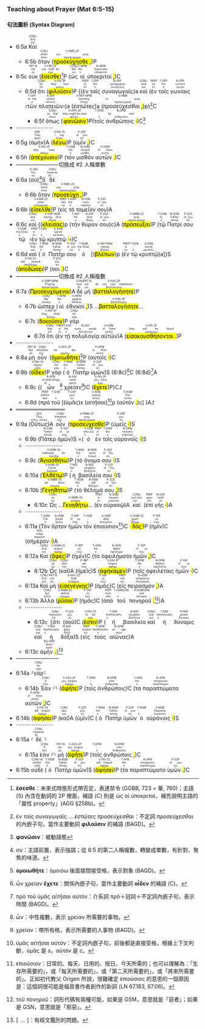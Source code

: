 ### Teaching about Prayer (Mat 6:5-15)


#### 句法圖析 (Syntax Diagram)

- 6:5a <RUBY><ruby><ruby>Καὶ<rt>καί</rt></ruby><rt>And</rt></ruby><rt>CONJ</rt></RUBY> 
	- 6:5b <RUBY><ruby><ruby>ὅταν<rt>ὅταν</rt></ruby><rt>when</rt></ruby><rt>CONJ</rt></RUBY> (<RUBY><ruby><ruby><mark class='verb'>προσεύχησθε <mark class='punctuation'>,</mark></mark><rt>προσεύχομαι</rt></ruby><rt>you pray</rt></ruby><rt>V-PMS-2P</rt></RUBY>)P 
- 6:5c <RUBY><ruby><ruby>οὐκ<rt>οὐ</rt></ruby><rt>not</rt></ruby><rt>PRT-N</rt></RUBY> (<RUBY><ruby><ruby><mark class='verb'>ἔσεσθε</mark><rt>εἰμί</rt></ruby><rt>you shall be</rt></ruby><rt>V-FMI-2P</rt></RUBY>)[^1]P (<RUBY><ruby><ruby>ὡς<rt>ὡς</rt></ruby><rt>like</rt></ruby><rt>CONJ</rt></RUBY> <RUBY><ruby><ruby>οἱ<rt>ὁ</rt></ruby><rt>the</rt></ruby><rt>T-NPM</rt></RUBY> <RUBY><ruby><ruby>ὑποκριταί <mark class='punctuation'>,</mark><rt>ὑποκριτής</rt></ruby><rt>hypocrites</rt></ruby><rt>N-NPM</rt></RUBY>)C
	- 6:5d <RUBY><ruby><ruby>ὅτι<rt>ὅτι</rt></ruby><rt>for</rt></ruby><rt>CONJ</rt></RUBY> (<RUBY><ruby><ruby><mark class='verb'>φιλοῦσιν</mark><rt>φιλέω</rt></ruby><rt>they love</rt></ruby><rt>V-PAI-3P</rt></RUBY>)P {(<RUBY><ruby><ruby>ἐν<rt>ἐν</rt></ruby><rt>in</rt></ruby><rt>PREP</rt></RUBY> <RUBY><ruby><ruby>ταῖς<rt>ὁ</rt></ruby><rt>the</rt></ruby><rt>T-DPF</rt></RUBY> <RUBY><ruby><ruby>συναγωγαῖς<rt>συναγωγή</rt></ruby><rt>synagogues</rt></ruby><rt>N-DPF</rt></RUBY>)a <RUBY><ruby><ruby>καὶ<rt>καί</rt></ruby><rt>and</rt></ruby><rt>CONJ</rt></RUBY> (<RUBY><ruby><ruby>ἐν<rt>ἐν</rt></ruby><rt>on</rt></ruby><rt>PREP</rt></RUBY> <RUBY><ruby><ruby>ταῖς<rt>ὁ</rt></ruby><rt>the</rt></ruby><rt>T-DPF</rt></RUBY> <RUBY><ruby><ruby>γωνίαις<rt>γωνία</rt></ruby><rt>corners</rt></ruby><rt>N-DPF</rt></RUBY> ‹<RUBY><ruby><ruby>τῶν<rt>ὁ</rt></ruby><rt>of the</rt></ruby><rt>T-GPF</rt></RUBY> <RUBY><ruby><ruby>πλατειῶν<rt>πλατύς</rt></ruby><rt>streets</rt></ruby><rt>A-GPF</rt></RUBY>›)a (<RUBY><ruby><ruby><em><em>ἑστῶτες</em></em><rt>ἵστημι</rt></ruby><rt>standing</rt></ruby><rt>V-RAP-NPM</rt></RUBY>)a (<RUBY><ruby><ruby><em>προσεύχεσθαι <mark class='punctuation'>,</mark></em><rt>προσεύχομαι</rt></ruby><rt>to pray</rt></ruby><rt>V-PMN</rt></RUBY>)p}[^2]C
		- 6:5f <RUBY><ruby><ruby>ὅπως<rt>ὅπως</rt></ruby><rt>so that</rt></ruby><rt>CONJ</rt></RUBY> (<RUBY><ruby><ruby><mark class='verb'>φανῶσιν</mark><rt>φαίνω</rt></ruby><rt>they might be seen</rt></ruby><rt>V-APS-3P</rt></RUBY>)P(<RUBY><ruby><ruby>τοῖς<rt>ὁ</rt></ruby><rt>-</rt></ruby><rt>T-DPM</rt></RUBY> <RUBY><ruby><ruby>ἀνθρώποις <mark class='punctuation'>·</mark><rt>ἄνθρωπος</rt></ruby><rt>by men</rt></ruby><rt>N-DPM</rt></RUBY>)C[^3]
- ⋯⋯⋯⋯⋯⋯⋯
- 6:5g (<RUBY><ruby><ruby>ἀμὴν<rt>ἀμήν</rt></ruby><rt>Truly</rt></ruby><rt>HEB</rt></RUBY>)A (<RUBY><ruby><ruby><mark class='verb'>λέγω</mark><rt>λέγω</rt></ruby><rt>I say</rt></ruby><rt>V-PAI-1S</rt></RUBY>)P (<RUBY><ruby><ruby>ὑμῖν <mark class='punctuation'>,</mark><rt>σύ</rt></ruby><rt>to you</rt></ruby><rt>P-2DP</rt></RUBY>)C 
- 6:5h (<RUBY><ruby><ruby><mark class='verb'>ἀπέχουσιν</mark><rt>ἀπέχω</rt></ruby><rt>they have</rt></ruby><rt>V-PAI-3P</rt></RUBY>)P (<RUBY><ruby><ruby>τὸν<rt>ὁ</rt></ruby><rt>the</rt></ruby><rt>T-ASM</rt></RUBY> <RUBY><ruby><ruby>μισθὸν<rt>μισθός</rt></ruby><rt>reward</rt></ruby><rt>N-ASM</rt></RUBY> <RUBY><ruby><ruby>αὐτῶν <mark class='punctuation'>.</mark><rt>αὐτός</rt></ruby><rt>of them</rt></ruby><rt>P-GPM</rt></RUBY>)C 
- ————————切換成 #2 人稱單數
- 6:6a  (<RUBY><ruby><ruby>σὺ<rt>σύ</rt></ruby><rt>You</rt></ruby><rt>P-2NS</rt></RUBY>)[^4]S <RUBY><ruby><ruby>δὲ<rt>δέ</rt></ruby><rt>however</rt></ruby><rt>CONJ</rt></RUBY>
	- 6:6b <RUBY><ruby><ruby>ὅταν<rt>ὅταν</rt></ruby><rt>when</rt></ruby><rt>CONJ</rt></RUBY> (<RUBY><ruby><ruby><mark class='verb'>προσεύχῃ <mark class='punctuation'>,</mark></mark><rt>προσεύχομαι</rt></ruby><rt>you pray</rt></ruby><rt>V-PMS-2S</rt></RUBY>)P 
- 6:6b (<RUBY><ruby><ruby><mark class='verb'>εἴσελθε</mark><rt>εἰσέρχομαι</rt></ruby><rt>enter</rt></ruby><rt>V-AAM-2S</rt></RUBY>)P (<RUBY><ruby><ruby>εἰς<rt>εἰς</rt></ruby><rt>into</rt></ruby><rt>PREP</rt></RUBY> <RUBY><ruby><ruby>τὸ<rt>ὁ</rt></ruby><rt>the</rt></ruby><rt>T-ASN</rt></RUBY> <RUBY><ruby><ruby>ταμεῖόν<rt>ταμεῖον</rt></ruby><rt>room</rt></ruby><rt>N-ASN</rt></RUBY> <RUBY><ruby><ruby>σου<rt>σύ</rt></ruby><rt>of you</rt></ruby><rt>P-2GS</rt></RUBY>)A
- 6:6c <RUBY><ruby><ruby>καὶ<rt>καί</rt></ruby><rt>and</rt></ruby><rt>CONJ</rt></RUBY> {(<RUBY><ruby><ruby><mark class='ptc'>κλείσας</mark><rt>κλείω</rt></ruby><rt>having shut</rt></ruby><rt>V-AAP-NSM</rt></RUBY>)p (<RUBY><ruby><ruby>τὴν<rt>ὁ</rt></ruby><rt>the</rt></ruby><rt>T-ASF</rt></RUBY> <RUBY><ruby><ruby>θύραν<rt>θύρα</rt></ruby><rt>door</rt></ruby><rt>N-ASF</rt></RUBY> <RUBY><ruby><ruby>σου<rt>σύ</rt></ruby><rt>of you</rt></ruby><rt>P-2GS</rt></RUBY>)c}A (<RUBY><ruby><ruby><mark class='verb'>πρόσευξαι</mark><rt>προσεύχομαι</rt></ruby><rt>pray</rt></ruby><rt>V-AMM-2S</rt></RUBY>)P (<RUBY><ruby><ruby>τῷ<rt>ὁ</rt></ruby><rt>to</rt></ruby><rt>T-DSM</rt></RUBY> <RUBY><ruby><ruby>Πατρί<rt>πατήρ</rt></ruby><rt>Father</rt></ruby><rt>N-DSM</rt></RUBY> <RUBY><ruby><ruby>σου<rt>σύ</rt></ruby><rt>of you</rt></ruby><rt>P-2GS</rt></RUBY> <RUBY><ruby><ruby>τῷ<rt>ὁ</rt></ruby><rt>the [One]</rt></ruby><rt>T-DSM</rt></RUBY> ‹<RUBY><ruby><ruby>ἐν<rt>ἐν</rt></ruby><rt>in</rt></ruby><rt>PREP</rt></RUBY> <RUBY><ruby><ruby>τῷ<rt>ὁ</rt></ruby><rt>-</rt></ruby><rt>T-DSN</rt></RUBY> <RUBY><ruby><ruby>κρυπτῷ <mark class='punctuation'>·</mark><rt>κρυπτός</rt></ruby><rt>secret</rt></ruby><rt>A-DSN</rt></RUBY>›)C
- 6:6d <RUBY><ruby><ruby>καὶ<rt>καί</rt></ruby><rt>And</rt></ruby><rt>CONJ</rt></RUBY> {<RUBY><ruby><ruby>ὁ<rt>ὁ</rt></ruby><rt>the</rt></ruby><rt>T-NSM</rt></RUBY> <RUBY><ruby><ruby>Πατήρ<rt>πατήρ</rt></ruby><rt>Father</rt></ruby><rt>N-NSM</rt></RUBY> <RUBY><ruby><ruby>σου<rt>σύ</rt></ruby><rt>of you</rt></ruby><rt>P-2GS</rt></RUBY> <RUBY><ruby><ruby>ὁ<rt>ὁ</rt></ruby><rt>the [One]</rt></ruby><rt>T-NSM</rt></RUBY> [(<RUBY><ruby><ruby><mark class='ptc'>βλέπων</mark><rt>βλέπω</rt></ruby><rt>seeing</rt></ruby><rt>V-PAP-NSM</rt></RUBY>)p (<RUBY><ruby><ruby>ἐν<rt>ἐν</rt></ruby><rt>in</rt></ruby><rt>PREP</rt></RUBY> <RUBY><ruby><ruby>τῷ<rt>ὁ</rt></ruby><rt>-</rt></ruby><rt>T-DSN</rt></RUBY> <RUBY><ruby><ruby>κρυπτῷ<rt>κρυπτός</rt></ruby><rt>secret</rt></ruby><rt>A-DSN</rt></RUBY>)a]}S (<RUBY><ruby><ruby><mark class='verb'>ἀποδώσει</mark><rt>ἀποδίδωμι</rt></ruby><rt>will reward</rt></ruby><rt>V-FAI-3S</rt></RUBY>)P (<RUBY><ruby><ruby>σοι <mark class='punctuation'>.</mark><rt>σύ</rt></ruby><rt>you</rt></ruby><rt>P-2DS</rt></RUBY>)C 
- ————————切換成 #2 人稱複數
- 6:7a (<RUBY><ruby><ruby><mark class='ptc'>Προσευχόμενοι</mark><rt>προσεύχομαι</rt></ruby><rt>Praying</rt></ruby><rt>V-PMP-NPM</rt></RUBY>)A <RUBY><ruby><ruby>δὲ<rt>δέ</rt></ruby><rt>now</rt></ruby><rt>CONJ</rt></RUBY> <RUBY><ruby><ruby>μὴ<rt>μή</rt></ruby><rt>not</rt></ruby><rt>PRT-N</rt></RUBY> (<RUBY><ruby><ruby><mark class='verb'>βατταλογήσητε</mark><rt>βαττολογέω</rt></ruby><rt>do use vain repetitions</rt></ruby><rt>V-AAS-2P</rt></RUBY>)P 
	- 6:7b <RUBY><ruby><ruby>ὥσπερ<rt>ὥσπερ</rt></ruby><rt>like</rt></ruby><rt>CONJ</rt></RUBY> (<RUBY><ruby><ruby>οἱ<rt>ὁ</rt></ruby><rt>the</rt></ruby><rt>T-NPM</rt></RUBY> <RUBY><ruby><ruby>ἐθνικοί <mark class='punctuation'>,</mark><rt>ἐθνικός</rt></ruby><rt>pagans</rt></ruby><rt>A-NPM</rt></RUBY>)S ...<RUBY><ruby><ruby><mark class='verb'>βατταλογήσητε</mark><rt>βαττολογέω</rt></ruby></ruby><rt>V-AAS-2P</rt></RUBY>...
	- 6:7c (<RUBY><ruby><ruby><mark class='verb'>δοκοῦσιν</mark><rt>δοκέω</rt></ruby><rt>they think</rt></ruby><rt>V-PAI-3P</rt></RUBY>)P <RUBY><ruby><ruby>γὰρ<rt>γάρ</rt></ruby><rt>for</rt></ruby><rt>CONJ</rt></RUBY> 
		- 6:7d <RUBY><ruby><ruby>ὅτι<rt>ὅτι</rt></ruby><rt>that</rt></ruby><rt>CONJ</rt></RUBY> (<RUBY><ruby><ruby>ἐν<rt>ἐν</rt></ruby><rt>in</rt></ruby><rt>PREP</rt></RUBY> <RUBY><ruby><ruby>τῇ<rt>ὁ</rt></ruby><rt>the</rt></ruby><rt>T-DSF</rt></RUBY> <RUBY><ruby><ruby>πολυλογίᾳ<rt>πολυλογία</rt></ruby><rt>many words</rt></ruby><rt>N-DSF</rt></RUBY> <RUBY><ruby><ruby>αὐτῶν<rt>αὐτός</rt></ruby><rt>of them</rt></ruby><rt>P-GPM</rt></RUBY>)A (<RUBY><ruby><ruby><mark class='verb'>εἰσακουσθήσονται <mark class='punctuation'>.</mark></mark><rt>εἰσακούω</rt></ruby><rt>they will be heard</rt></ruby><rt>V-FPI-3P</rt></RUBY>)P 
- ⋯⋯⋯⋯⋯⋯⋯
- 6:8a <RUBY><ruby><ruby>μὴ<rt>μή</rt></ruby><rt>Not</rt></ruby><rt>PRT-N</rt></RUBY> <RUBY><ruby><ruby>οὖν<rt>οὖν</rt></ruby><rt>therefore</rt></ruby><rt>CONJ</rt></RUBY> (<RUBY><ruby><ruby><mark class='verb'>ὁμοιωθῆτε</mark><rt>ὁμοιόω</rt></ruby><rt>be like</rt></ruby><rt>V-APS-2P</rt></RUBY>)[^5]P (<RUBY><ruby><ruby>αὐτοῖς <mark class='punctuation'>·</mark><rt>αὐτός</rt></ruby><rt>to them</rt></ruby><rt>P-DPM</rt></RUBY>)C 
- 6:8b (<RUBY><ruby><ruby><mark class='verb'>οἶδεν</mark><rt>οἶδα</rt></ruby><rt>knows</rt></ruby><rt>V-RAI-3S</rt></RUBY>)P <RUBY><ruby><ruby>γὰρ<rt>γάρ</rt></ruby><rt>for</rt></ruby><rt>CONJ</rt></RUBY> (<RUBY><ruby><ruby>ὁ<rt>ὁ</rt></ruby><rt>the</rt></ruby><rt>T-NSM</rt></RUBY> <RUBY><ruby><ruby>Πατὴρ<rt>πατήρ</rt></ruby><rt>Father</rt></ruby><rt>N-NSM</rt></RUBY> <RUBY><ruby><ruby>ὑμῶν<rt>σύ</rt></ruby><rt>of you</rt></ruby><rt>P-2GP</rt></RUBY>)S {6:8c}[^6]C {6:8d}[^7]A
	- 6:8c {(<RUBY><ruby><ruby>ὧν<rt>ὅς</rt></ruby><rt>of what things</rt></ruby><rt>R-GPN</rt></RUBY>[^8] <RUBY><ruby><ruby>χρείαν<rt>χρεία</rt></ruby><rt>need</rt></ruby><rt>N-ASF</rt></RUBY>[^9])C (<RUBY><ruby><ruby><mark class='verb'>ἔχετε</mark><rt>ἔχω</rt></ruby><rt>you have</rt></ruby><rt>V-PAI-2P</rt></RUBY>)P}C⮥
	- 6:8d {<RUBY><ruby><ruby>πρὸ<rt>πρό</rt></ruby><rt>before</rt></ruby><rt>PREP</rt></RUBY> <RUBY><ruby><ruby>τοῦ<rt>ὁ</rt></ruby><rt>-</rt></ruby><rt>T-GSN</rt></RUBY> [(<RUBY><ruby><ruby>ὑμᾶς<rt>σύ</rt></ruby><rt>your</rt></ruby><rt>P-2AP</rt></RUBY>)s (<RUBY><ruby><ruby><em>αἰτῆσαι</em><rt>αἰτέω</rt></ruby><rt>asking</rt></ruby><rt>V-AAN</rt></RUBY>)[^10]p (<RUBY><ruby><ruby>αὐτόν <mark class='punctuation'>.</mark><rt>αὐτός</rt></ruby><rt>Him</rt></ruby><rt>P-ASM</rt></RUBY>)c] }A⮥
- ═════════════
- 6:9a (<RUBY><ruby><ruby>Οὕτως<rt>οὕτω, οὕτως</rt></ruby><rt>Thus</rt></ruby><rt>ADV</rt></RUBY>)A <RUBY><ruby><ruby>οὖν<rt>οὖν</rt></ruby><rt>therefore</rt></ruby><rt>CONJ</rt></RUBY> (<RUBY><ruby><ruby><mark class='verb'>προσεύχεσθε</mark><rt>προσεύχομαι</rt></ruby><rt>pray</rt></ruby><rt>V-PMM-2P</rt></RUBY>)P (<RUBY><ruby><ruby>ὑμεῖς <mark class='punctuation'>·</mark><rt>σύ</rt></ruby><rt>you</rt></ruby><rt>P-2NP</rt></RUBY>)S
	- 6:9b (<RUBY><ruby><ruby>Πάτερ<rt>πατήρ</rt></ruby><rt>Father</rt></ruby><rt>N-VSM</rt></RUBY> <RUBY><ruby><ruby>ἡμῶν<rt>ἐγώ</rt></ruby><rt>of us</rt></ruby><rt>P-1GP</rt></RUBY>)S =(<RUBY><ruby><ruby>ὁ<rt>ὁ</rt></ruby><rt>who [is]</rt></ruby><rt>T-VSM</rt></RUBY> <RUBY><ruby><ruby>ἐν<rt>ἐν</rt></ruby><rt>in</rt></ruby><rt>PREP</rt></RUBY> <RUBY><ruby><ruby>τοῖς<rt>ὁ</rt></ruby><rt>the</rt></ruby><rt>T-DPM</rt></RUBY> <RUBY><ruby><ruby>οὐρανοῖς <mark class='punctuation'>·</mark><rt>οὐρανός</rt></ruby><rt>heavens</rt></ruby><rt>N-DPM</rt></RUBY>)S 
	- ⋯⋯⋯⋯⋯⋯⋯
	- 6:9c (<RUBY><ruby><ruby><mark class='verb'>Ἁγιασθήτω</mark><rt>ἁγιάζω</rt></ruby><rt>hallowed be</rt></ruby><rt>V-APM-3S</rt></RUBY>)P (<RUBY><ruby><ruby>τὸ<rt>ὁ</rt></ruby><rt>the</rt></ruby><rt>T-NSN</rt></RUBY> <RUBY><ruby><ruby>ὄνομά<rt>ὄνομα</rt></ruby><rt>name</rt></ruby><rt>N-NSN</rt></RUBY> <RUBY><ruby><ruby>σου <mark class='punctuation'>·</mark><rt>σύ</rt></ruby><rt>of You</rt></ruby><rt>P-2GS</rt></RUBY>)S
	- 6:10a (<RUBY><ruby><ruby><mark class='verb'>Ἐλθέτω</mark><rt>ἔρχομαι</rt></ruby><rt>Come</rt></ruby><rt>V-AAM-3S</rt></RUBY>)P (<RUBY><ruby><ruby>ἡ<rt>ὁ</rt></ruby><rt>the</rt></ruby><rt>T-NSF</rt></RUBY> <RUBY><ruby><ruby>βασιλεία<rt>βασιλεία</rt></ruby><rt>kingdom</rt></ruby><rt>N-NSF</rt></RUBY> <RUBY><ruby><ruby>σου <mark class='punctuation'>·</mark><rt>σύ</rt></ruby><rt>of You</rt></ruby><rt>P-2GS</rt></RUBY>)S
	- 6:10b (<RUBY><ruby><ruby><mark class='verb'>Γενηθήτω</mark><rt>γίνομαι</rt></ruby><rt>be done</rt></ruby><rt>V-AMM-3S</rt></RUBY>)P (<RUBY><ruby><ruby>τὸ<rt>ὁ</rt></ruby><rt>the</rt></ruby><rt>T-NSN</rt></RUBY> <RUBY><ruby><ruby>θέλημά<rt>θέλημα</rt></ruby><rt>will</rt></ruby><rt>N-NSN</rt></RUBY> <RUBY><ruby><ruby>σου <mark class='punctuation'>,</mark><rt>σύ</rt></ruby><rt>of You</rt></ruby><rt>P-2GS</rt></RUBY>)S
		- 6:10c <RUBY><ruby><ruby>Ὡς<rt>ὡς</rt></ruby><rt>as</rt></ruby><rt>CONJ</rt></RUBY> ...<RUBY><ruby><ruby><mark class='verb'>Γενηθήτω</mark><rt>γίνομαι</rt></ruby></ruby><rt>V-AMM-3S</rt></RUBY>... (<RUBY><ruby><ruby>ἐν<rt>ἐν</rt></ruby><rt>in</rt></ruby><rt>PREP</rt></RUBY> <RUBY><ruby><ruby>οὐρανῷ<rt>οὐρανός</rt></ruby><rt>heaven</rt></ruby><rt>N-DSM</rt></RUBY>)A <RUBY><ruby><ruby>καὶ<rt>καί</rt></ruby><rt>[so] also</rt></ruby><rt>CONJ</rt></RUBY> (<RUBY><ruby><ruby>ἐπὶ<rt>ἐπί</rt></ruby><rt>upon</rt></ruby><rt>PREP</rt></RUBY> <RUBY><ruby><ruby>γῆς <mark class='punctuation'>·</mark><rt>γῆ</rt></ruby><rt>earth</rt></ruby><rt>N-GSF</rt></RUBY>)A
	- ⋯⋯⋯⋯⋯⋯⋯
	- 6:11a (<RUBY><ruby><ruby>Τὸν<rt>ὁ</rt></ruby><rt>The</rt></ruby><rt>T-ASM</rt></RUBY> <RUBY><ruby><ruby>ἄρτον<rt>ἄρτος</rt></ruby><rt>bread</rt></ruby><rt>N-ASM</rt></RUBY> <RUBY><ruby><ruby>ἡμῶν<rt>ἐγώ</rt></ruby><rt>of us</rt></ruby><rt>P-1GP</rt></RUBY> <RUBY><ruby><ruby>τὸν<rt>ὁ</rt></ruby><rt>-</rt></ruby><rt>T-ASM</rt></RUBY> <RUBY><ruby><ruby>ἐπιούσιον<rt>ἐπιούσιος</rt></ruby><rt>daily</rt></ruby><rt>A-ASM</rt></RUBY>[^11])C (<RUBY><ruby><ruby><mark class='verb'>δὸς</mark><rt>δίδωμι</rt></ruby><rt>grant</rt></ruby><rt>V-AAM-2S</rt></RUBY>)P (<RUBY><ruby><ruby>ἡμῖν<rt>ἐγώ</rt></ruby><rt>us</rt></ruby><rt>P-1DP</rt></RUBY>)C (<RUBY><ruby><ruby>σήμερον <mark class='punctuation'>·</mark><rt>σήμερον</rt></ruby><rt>today</rt></ruby><rt>ADV</rt></RUBY>)A
	- 6:12a <RUBY><ruby><ruby>Καὶ<rt>καί</rt></ruby><rt>And</rt></ruby><rt>CONJ</rt></RUBY> (<RUBY><ruby><ruby><mark class='verb'>ἄφες</mark><rt>ἀφίημι</rt></ruby><rt>forgive</rt></ruby><rt>V-AAM-2S</rt></RUBY>)P (<RUBY><ruby><ruby>ἡμῖν<rt>ἐγώ</rt></ruby><rt>us</rt></ruby><rt>P-1DP</rt></RUBY>)C (<RUBY><ruby><ruby>τὰ<rt>ὁ</rt></ruby><rt>the</rt></ruby><rt>T-APN</rt></RUBY> <RUBY><ruby><ruby>ὀφειλήματα<rt>ὀφείλημα</rt></ruby><rt>debts</rt></ruby><rt>N-APN</rt></RUBY> <RUBY><ruby><ruby>ἡμῶν <mark class='punctuation'>,</mark><rt>ἐγώ</rt></ruby><rt>of us</rt></ruby><rt>P-1GP</rt></RUBY>)C
		- 6:12b <RUBY><ruby><ruby>Ὡς<rt>ὡς</rt></ruby><rt>as</rt></ruby><rt>CONJ</rt></RUBY> (<RUBY><ruby><ruby>καὶ<rt>καί</rt></ruby><rt>also</rt></ruby><rt>CONJ</rt></RUBY>)A (<RUBY><ruby><ruby>ἡμεῖς<rt>ἐγώ</rt></ruby><rt>we</rt></ruby><rt>P-1NP</rt></RUBY>)S (<RUBY><ruby><ruby><mark class='verb'>ἀφήκαμεν</mark><rt>ἀφίημι</rt></ruby><rt>forgive</rt></ruby><rt>V-AAI-1P</rt></RUBY>)P (<RUBY><ruby><ruby>τοῖς<rt>ὁ</rt></ruby><rt>the</rt></ruby><rt>T-DPM</rt></RUBY> <RUBY><ruby><ruby>ὀφειλέταις<rt>ὀφειλέτης</rt></ruby><rt>debtors</rt></ruby><rt>N-DPM</rt></RUBY> <RUBY><ruby><ruby>ἡμῶν <mark class='punctuation'>·</mark><rt>ἐγώ</rt></ruby><rt>of us</rt></ruby><rt>P-1GP</rt></RUBY>)C
	- 6:13a <RUBY><ruby><ruby>Καὶ<rt>καί</rt></ruby><rt>And</rt></ruby><rt>CONJ</rt></RUBY> <RUBY><ruby><ruby>μὴ<rt>μή</rt></ruby><rt>not</rt></ruby><rt>PRT-N</rt></RUBY> (<RUBY><ruby><ruby><mark class='verb'>εἰσενέγκῃς</mark><rt>εἰσφέρω</rt></ruby><rt>lead</rt></ruby><rt>V-AAS-2S</rt></RUBY>)P (<RUBY><ruby><ruby>ἡμᾶς<rt>ἐγώ</rt></ruby><rt>us</rt></ruby><rt>P-1AP</rt></RUBY>)C (<RUBY><ruby><ruby>εἰς<rt>εἰς</rt></ruby><rt>into</rt></ruby><rt>PREP</rt></RUBY> <RUBY><ruby><ruby>πειρασμόν <mark class='punctuation'>,</mark><rt>πειρασμός</rt></ruby><rt>temptation</rt></ruby><rt>N-ASM</rt></RUBY>)A
	- 6:13b <RUBY><ruby><ruby>Ἀλλὰ<rt>ἀλλά</rt></ruby><rt>but</rt></ruby><rt>CONJ</rt></RUBY> (<RUBY><ruby><ruby><mark class='verb'>ῥῦσαι</mark><rt>ῥύομαι</rt></ruby><rt>deliver</rt></ruby><rt>V-AMM-2S</rt></RUBY>)P (<RUBY><ruby><ruby>ἡμᾶς<rt>ἐγώ</rt></ruby><rt>us</rt></ruby><rt>P-1AP</rt></RUBY>)C (<RUBY><ruby><ruby>ἀπὸ<rt>ἀπό</rt></ruby><rt>from</rt></ruby><rt>PREP</rt></RUBY> <RUBY><ruby><ruby>τοῦ<rt>ὁ</rt></ruby><rt>-</rt></ruby><rt>T-GSM⁞GSN</rt></RUBY> <RUBY><ruby><ruby>πονηροῦ <mark class='punctuation'>.</mark><rt>πονηρός</rt></ruby><rt>evil</rt></ruby><rt>A-GSM⁞GSN</rt></RUBY>[^12])A
	- ⋯⋯⋯⋯⋯⋯⋯
		- 6:13c <RUBY><ruby><ruby>⟦ὅτι<rt>ὅτι</rt></ruby><rt>that/since</rt></ruby><rt>CONJ</rt></RUBY> (<RUBY><ruby><ruby>σοῦ<rt>σύ</rt></ruby><rt>you</rt></ruby><rt>P-2GS</rt></RUBY>)C (<RUBY><ruby><ruby><mark class='verb'>ἐστιν</mark><rt>εἰμί</rt></ruby><rt>to be</rt></ruby><rt>V-PAI-3S</rt></RUBY>)P (<RUBY><ruby><ruby>ἡ<rt>ὁ</rt></ruby><rt>the/this/who</rt></ruby><rt>T-NSF</rt></RUBY> <RUBY><ruby><ruby>βασιλεία<rt>βασιλεία</rt></ruby><rt>kingdom</rt></ruby><rt>N-NSF</rt></RUBY> <RUBY><ruby><ruby>καὶ<rt>καί</rt></ruby><rt>and</rt></ruby><rt>CONJ</rt></RUBY> <RUBY><ruby><ruby>ἡ<rt>ὁ</rt></ruby><rt>the/this/who</rt></ruby><rt>T-NSF</rt></RUBY> <RUBY><ruby><ruby>δύναμις<rt>δύναμις</rt></ruby><rt>power</rt></ruby><rt>N-NSF</rt></RUBY> <RUBY><ruby><ruby>καὶ<rt>καί</rt></ruby><rt>and</rt></ruby><rt>CONJ</rt></RUBY> <RUBY><ruby><ruby>ἡ<rt>ὁ</rt></ruby><rt>the/this/who</rt></ruby><rt>T-NSF</rt></RUBY> <RUBY><ruby><ruby>δόξα<rt>δόξα</rt></ruby><rt>glory</rt></ruby><rt>N-NSF</rt></RUBY>)S (<RUBY><ruby><ruby>εἰς<rt>εἰς</rt></ruby><rt>toward</rt></ruby><rt>PREP</rt></RUBY> <RUBY><ruby><ruby>τοῦς<rt>ὁ</rt></ruby><rt>the/this/who</rt></ruby><rt>T-APM</rt></RUBY> <RUBY><ruby><ruby>αἰῶνας<rt>αἰών</rt></ruby><rt>an age</rt></ruby><rt>N-APM</rt></RUBY>)A 
	- 6:13c <RUBY><ruby><ruby>ἀμήν <mark class='punctuation'>.</mark>⟧<rt>ἀμήν</rt></ruby><rt>amen</rt></ruby><rt>INJ-HEB</rt></RUBY>[^13]
- ————————
- 6:14a ⸉<RUBY><ruby><ruby>γὰρ<rt>γάρ</rt></ruby><rt>for</rt></ruby><rt>CONJ</rt></RUBY>⸊
	- 6:14b <RUBY><ruby><ruby>Ἐὰν<rt>ἐάν</rt></ruby><rt>If</rt></ruby><rt>CONJ</rt></RUBY> ⸉⸊ (<RUBY><ruby><ruby><mark class='verb'>ἀφῆτε</mark><rt>ἀφίημι</rt></ruby><rt>you forgive</rt></ruby><rt>V-AAS-2P</rt></RUBY>)P (<RUBY><ruby><ruby>τοῖς<rt>ὁ</rt></ruby><rt>-</rt></ruby><rt>T-DPM</rt></RUBY> <RUBY><ruby><ruby>ἀνθρώποις<rt>ἄνθρωπος</rt></ruby><rt>men</rt></ruby><rt>N-DPM</rt></RUBY>)C (<RUBY><ruby><ruby>τὰ<rt>ὁ</rt></ruby><rt>the</rt></ruby><rt>T-APN</rt></RUBY> <RUBY><ruby><ruby>παραπτώματα<rt>παράπτωμα</rt></ruby><rt>trespasses</rt></ruby><rt>N-APN</rt></RUBY> <RUBY><ruby><ruby>αὐτῶν <mark class='punctuation'>,</mark><rt>αὐτός</rt></ruby><rt>of them</rt></ruby><rt>P-GPM</rt></RUBY>)C 
- 6:14b (<RUBY><ruby><ruby><mark class='verb'>ἀφήσει</mark><rt>ἀφίημι</rt></ruby><rt>will forgive</rt></ruby><rt>V-FAI-3S</rt></RUBY>)P (<RUBY><ruby><ruby>καὶ<rt>καί</rt></ruby><rt>also</rt></ruby><rt>CONJ</rt></RUBY>)A (<RUBY><ruby><ruby>ὑμῖν<rt>σύ</rt></ruby><rt>you</rt></ruby><rt>P-2DP</rt></RUBY>)C (<RUBY><ruby><ruby>ὁ<rt>ὁ</rt></ruby><rt>the</rt></ruby><rt>T-NSM</rt></RUBY> <RUBY><ruby><ruby>Πατὴρ<rt>πατήρ</rt></ruby><rt>Father</rt></ruby><rt>N-NSM</rt></RUBY> <RUBY><ruby><ruby>ὑμῶν<rt>σύ</rt></ruby><rt>of you</rt></ruby><rt>P-2GP</rt></RUBY> <RUBY><ruby><ruby>ὁ<rt>ὁ</rt></ruby><rt>-</rt></ruby><rt>T-NSM</rt></RUBY> <RUBY><ruby><ruby>οὐράνιος <mark class='punctuation'>·</mark><rt>οὐράνιος</rt></ruby><rt>Heavenly</rt></ruby><rt>A-NSM</rt></RUBY>)S 
- ⋯⋯⋯⋯⋯⋯⋯
- 6:15a ⸉<RUBY><ruby><ruby>δὲ<rt>δέ</rt></ruby><rt>however</rt></ruby><rt>CONJ</rt></RUBY>⸊
	- 6:15a <RUBY><ruby><ruby>ἐὰν<rt>ἐάν</rt></ruby><rt>If</rt></ruby><rt>CONJ</rt></RUBY> ⸉⸊ <RUBY><ruby><ruby>μὴ<rt>μή</rt></ruby><rt>not</rt></ruby><rt>PRT-N</rt></RUBY> (<RUBY><ruby><ruby><mark class='verb'>ἀφῆτε</mark><rt>ἀφίημι</rt></ruby><rt>you forgive</rt></ruby><rt>V-AAS-2P</rt></RUBY>)P (<RUBY><ruby><ruby>τοῖς<rt>ὁ</rt></ruby><rt>-</rt></ruby><rt>T-DPM</rt></RUBY> <RUBY><ruby><ruby>ἀνθρώποις <mark class='punctuation'>,</mark><rt>ἄνθρωπος</rt></ruby><rt>men</rt></ruby><rt>N-DPM</rt></RUBY>)C 
- 6:15b <RUBY><ruby><ruby>οὐδὲ<rt>οὐδέ</rt></ruby><rt>neither</rt></ruby><rt>CONJ-N</rt></RUBY> (<RUBY><ruby><ruby>ὁ<rt>ὁ</rt></ruby><rt>the</rt></ruby><rt>T-NSM</rt></RUBY> <RUBY><ruby><ruby>Πατὴρ<rt>πατήρ</rt></ruby><rt>Father</rt></ruby><rt>N-NSM</rt></RUBY> <RUBY><ruby><ruby>ὑμῶν<rt>σύ</rt></ruby><rt>of you</rt></ruby><rt>P-2GP</rt></RUBY>)S (<RUBY><ruby><ruby><mark class='verb'>ἀφήσει</mark><rt>ἀφίημι</rt></ruby><rt>will forgive</rt></ruby><rt>V-FAI-3S</rt></RUBY>)P (<RUBY><ruby><ruby>τὰ<rt>ὁ</rt></ruby><rt>the</rt></ruby><rt>T-APN</rt></RUBY> <RUBY><ruby><ruby>παραπτώματα<rt>παράπτωμα</rt></ruby><rt>trespasses</rt></ruby><rt>N-APN</rt></RUBY> <RUBY><ruby><ruby>ὑμῶν <mark class='punctuation'>.</mark><rt>σύ</rt></ruby><rt>of you</rt></ruby><rt>P-2GP</rt></RUBY>)C

[^1]: **ἔσεσθε**：未來式時態形式帶否定，表達禁令 (GGBB, 723 = 華, 760)；主語 (S) 內含在動詞的 2P 裡面，補語 (C) 則是 ὡς οἱ ὑποκριταί，補充說明主語的「屬性 property」(AGG §258b)。
[^2]: ἐν ταῖς συναγωγαῖς ... _ἑστῶτες_ _προσεύχεσθαι_：不定詞 _προσεύχεσθαι_ 的內嵌子句，當作主要動詞 **φιλοῦσιν** 的補語 (BAGD)。
[^3]: **φανῶσιν**：被動語態
[^4]: σὺ：主語前置，表示強調；從 6:5 的第二人稱複數，轉變成單數，有針對、聚焦的味道。
[^5]: **ὁμοιωθῆτε**：ὁμοιόω 後面接間接受格，表示對象 (BAGD)。
[^6]: ὧν χρείαν **ἔχετε**：關係內嵌子句，當作主要動詞 **οἶδεν** 的補語 (C)。
[^7]: πρὸ τοῦ ὑμᾶς _αἰτῆσαι_ αὐτόν：介系詞 πρὸ＋冠詞＋不定詞內嵌子句，表示時間 (BAGD)。
[^8]: ὧν：中性複數，表示 χρείαν 所需要的事物。
[^9]: χρείαν：帶所有格，表示所需要的人事物 (BAGD)。
[^10]:  ὑμᾶς _αἰτῆσαι_ αὐτόν：不定詞內嵌子句，前後都是直接受格，根據上下文判斷，ὑμᾶς 是 s，αὐτόν 是 c。
[^11]: ἐπιούσιον：日常的、每天、日用的、按日、今天所需的；也可以理解為：「生存所需要的」，或「每天所需要的」，或「第二天所需要的」，或「將來所需要的」。正如初代教父 Origen 所說，很難確定 ἐπιούσιος 的意思的一個原因是：這個詞很可能是福音書作者創作的新詞 (LN 67.183, 67.06)。
[^12]: τοῦ πονηροῦ：詞形代碼有兩種可能，如果是 GSM，意思就是「惡者」；如果是 GSN，意思就是「邪惡」。
[^13]: ⟦ ... ⟧：有經文鑑別的問題。
